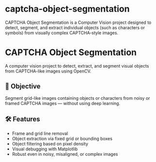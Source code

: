 # captcha-object-segmentation
CAPTCHA Object Segmentation is a Computer Vision project designed to detect, segment, and extract individual objects (such as characters or symbols) from visually complex CAPTCHA-style images.

# CAPTCHA Object Segmentation

A computer vision project to detect, extract, and segment visual objects from CAPTCHA-like images using OpenCV.

## 🧠 Objective
Segment grid-like images containing objects or characters from noisy or framed CAPTCHA images — without using deep learning.

## 🛠️ Features

- Frame and grid line removal
- Object extraction via fixed grid or bounding boxes
- Object filtering based on pixel density
- Visual debugging with Matplotlib
- Robust even in noisy, misaligned, or complex images
